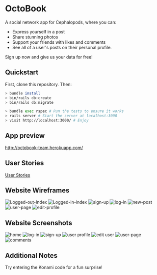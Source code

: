 # OctoBook

A social network app for Cephalopods, where you can:

- Express yourself in a post
- Share stunning photos
- Support your friends with likes and comments
- See all of a user's posts on their personal profile.

Sign up now and give us your data for free!

## Quickstart

First, clone this repository. Then:

```bash
> bundle install
> bin/rails db:create
> bin/rails db:migrate

> bundle exec rspec # Run the tests to ensure it works
> rails server # Start the server at localhost:3000
> visit http://localhost:3000/ # Enjoy
```

## App preview

http://octobook-team.herokuapp.com/

## User Stories

[User Stories](https://github.com/fraserbrookhouse/acebook-rails-quadropus/wiki/User-stories#viewing-posts)

## Website Wireframes

![Logged-out-Index](./wireframe-img/logged-out-index.png)
![Logged-in-index](./wireframe-img/logged-in-index.png)
![sign-up](./wireframe-img/sign-up.png)
![log-in](./wireframe-img/log-in.png)
![new-post](./wireframe-img/new-post.png)
![user-page](./wireframe-img/user-page.png)
![edit-profile](./wireframe-img/edit-profile.png)

## Website Screenshots
![home](./screenshots/home.png)
![log-in](./screenshots/login.png)
![sign-up](./screenshots/signup.png)
![user profile](./screenshots/user-profile.png)
![edit user](./screenshots/edit-user.png)
![user-page](./screenshots/profile.png)
![comments](./screenshots/comments.png)

## Additional Notes

Try entering the Konami code for a fun surprise!
